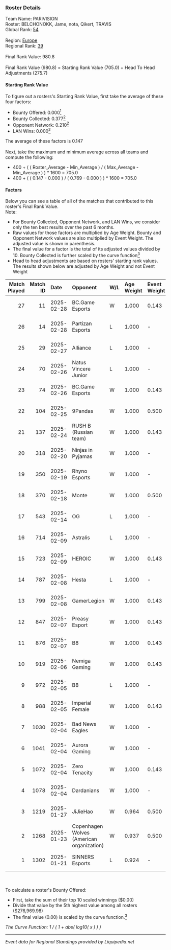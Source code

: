 ### Roster Details<br />
Team Name: PARIVISION<br />
Roster: BELCHONOKK, Jame, nota, Qikert, TRAVIS<br />
Global Rank: [54](../standings_global.md)<br />
<br />
Region: [Europe]( ../standings_europe.md)<br />
Regional Rank: [39]( ../standings_europe.md)<br />
<br />
Final Rank Value:  980.8<br />
<br />
Final Rank Value (980.8) = Starting Rank Value (705.0) + Head To Head Adjustments (275.7)<br />

#### Starting Rank Value<br />
To figure out a rosters's Starting Rank Value, first take the average of these four factors:<br />
- Bounty Offered: 0.000[<sup>1</sup>](#table2)
- Bounty Collected: 0.377[<sup>2</sup>](#table1)
- Opponent Network: 0.210[<sup>2</sup>](#table1)
- LAN Wins: 0.000[<sup>2</sup>](#table1)

The average of these factors is 0.147<br />
<br />
Next, take the maximum and minimum average across all teams and compute the following:<br />
- 400 + ( ( Roster_Average - Min_Average ) / ( Max_Average - Min_Average ) ) * 1600 = 705.0
- 400 + ( ( 0.147 - 0.000 ) / ( 0.769 - 0.000 ) ) * 1600 = 705.0


#### Factors<br />
Below you can see a table of all of the matches that contributed to this roster's Final Rank Value.<br />
Note:<br />

- For Bounty Collected, Opponent Network, and LAN Wins, we consider only the ten best results over the past 6 months.
- Raw values for those factors are multiplied by Age Weight. Bounty and Opponent Network values are also multiplied by Event Weight. The adjusted value is shown in parenthesis.
- The final value for a factor is the total of its adjusted values divided by 10. Bounty Collected is further scaled by the curve function[<sup>3</sup>](#curveFunction)
- Head to head adjustments are based on rosters' starting rank values. The results shown below are adjusted by Age Weight and not Event Weight
<span id="table1"></span><br />


| Match Played | Match ID | Date       | Opponent                                  | W/L | Age Weight | Event Weight | Bounty Collected | Opponent Network | LAN Wins  | H2H Adj. | Roster                                 |
| -: | -: | :- | :- | :- | :- | :- | :- | :- | :- | -: | :- |
|           27 |       11 | 2025-02-28 | BC.Game Esports                           | W   | 1.000      | 0.143        | 0.091 (0.013)    | 0.976 (0.139)    | 0 (0.000) |    23.31 | BELCHONOKK, Jame, nota, Qikert, TRAVIS |
|           26 |       14 | 2025-02-28 | Partizan Esports                          | L   | 1.000      | -            | -                | -                | -         |   -10.67 | BELCHONOKK, Jame, nota, Qikert, TRAVIS |
|           25 |       29 | 2025-02-27 | Alliance                                  | L   | 1.000      | -            | -                | -                | -         |   -18.96 | BELCHONOKK, Jame, nota, Qikert, TRAVIS |
|           24 |       70 | 2025-02-26 | Natus Vincere Junior                      | L   | 1.000      | -            | -                | -                | -         |   -15.05 | BELCHONOKK, Jame, nota, Qikert, TRAVIS |
|           23 |       74 | 2025-02-26 | BC.Game Esports                           | W   | 1.000      | 0.143        | 0.091 (0.013)    | 0.976 (0.139)    | 0 (0.000) |    23.88 | BELCHONOKK, Jame, nota, Qikert, TRAVIS |
|           22 |      104 | 2025-02-25 | 9Pandas                                   | W   | 1.000      | 0.500        | 0.104 (0.052)    | 0.628 (0.314)    | 0 (0.000) |    20.02 | BELCHONOKK, Jame, nota, Qikert, TRAVIS |
|           21 |      137 | 2025-02-24 | RUSH B (Russian team)                     | W   | 1.000      | 0.143        | -                | 0.985 (0.141)    | 0 (0.000) |    16.06 | BELCHONOKK, Jame, nota, Qikert, TRAVIS |
|           20 |      318 | 2025-02-20 | Ninjas in Pyjamas                         | W   | 1.000      | -            | -                | -                | 0 (0.000) |     9.53 | BELCHONOKK, Jame, nota, Qikert, TRAVIS |
|           19 |      350 | 2025-02-19 | Rhyno Esports                             | W   | 1.000      | -            | -                | -                | 0 (0.000) |    10.74 | BELCHONOKK, Jame, nota, Qikert, TRAVIS |
|           18 |      370 | 2025-02-18 | Monte                                     | W   | 1.000      | 0.500        | 0.052 (0.026)    | 0.866 (0.433)    | 0 (0.000) |    19.81 | BELCHONOKK, Jame, nota, Qikert, TRAVIS |
|           17 |      543 | 2025-02-14 | OG                                        | L   | 1.000      | -            | -                | -                | -         |   -12.51 | BELCHONOKK, Jame, nota, Qikert, TRAVIS |
|           16 |      714 | 2025-02-09 | Astralis                                  | L   | 1.000      | -            | -                | -                | -         |    -0.25 | BELCHONOKK, Jame, nota, Qikert, TRAVIS |
|           15 |      723 | 2025-02-09 | HEROIC                                    | W   | 1.000      | 0.143        | 0.154 (0.022)    | -                | 0 (0.000) |    25.47 | BELCHONOKK, Jame, nota, Qikert, TRAVIS |
|           14 |      787 | 2025-02-08 | Hesta                                     | L   | 1.000      | -            | -                | -                | -         |   -21.20 | BELCHONOKK, Jame, nota, Qikert, TRAVIS |
|           13 |      799 | 2025-02-08 | GamerLegion                               | W   | 1.000      | 0.143        | 0.103 (0.015)    | -                | 0 (0.000) |    30.87 | BELCHONOKK, Jame, nota, Qikert, TRAVIS |
|           12 |      847 | 2025-02-07 | Preasy Esport                             | W   | 1.000      | 0.143        | -                | 0.714 (0.102)    | 0 (0.000) |    11.69 | BELCHONOKK, Jame, nota, Qikert, TRAVIS |
|           11 |      876 | 2025-02-07 | B8                                        | W   | 1.000      | 0.143        | 0.147 (0.021)    | 0.790 (0.113)    | -         |    27.94 | BELCHONOKK, Jame, nota, Qikert, TRAVIS |
|           10 |      919 | 2025-02-06 | Nemiga Gaming                             | W   | 1.000      | 0.143        | 0.204 (0.029)    | -                | -         |    25.55 | BELCHONOKK, Jame, nota, Qikert, TRAVIS |
|            9 |      972 | 2025-02-05 | B8                                        | L   | 1.000      | -            | -                | -                | -         |    -2.85 | BELCHONOKK, Jame, nota, Qikert, TRAVIS |
|            8 |      988 | 2025-02-05 | Imperial Female                           | W   | 1.000      | 0.143        | 0.160 (0.023)    | -                | -         |    26.07 | BELCHONOKK, Jame, nota, Qikert, TRAVIS |
|            7 |     1030 | 2025-02-04 | Bad News Eagles                           | W   | 1.000      | -            | -                | -                | -         |     9.01 | BELCHONOKK, Jame, nota, Qikert, TRAVIS |
|            6 |     1041 | 2025-02-04 | Aurora Gaming                             | W   | 1.000      | -            | -                | -                | -         |    20.18 | BELCHONOKK, Jame, nota, Qikert, TRAVIS |
|            5 |     1072 | 2025-02-04 | Zero Tenacity                             | W   | 1.000      | 0.143        | -                | 0.843 (0.120)    | -         |    23.07 | BELCHONOKK, Jame, nota, Qikert, TRAVIS |
|            4 |     1078 | 2025-02-04 | Dardanians                                | W   | 1.000      | -            | -                | -                | -         |     4.10 | BELCHONOKK, Jame, nota, Qikert, TRAVIS |
|            3 |     1219 | 2025-01-27 | JiJieHao                                  | W   | 0.964      | 0.500        | -                | 0.262 (0.126)    | -         |    12.90 | BELCHONOKK, Jame, nota, Qikert, TRAVIS |
|            2 |     1268 | 2025-01-23 | Copenhagen Wolves (American organization) | W   | 0.937      | 0.500        | 0.019 (0.009)    | 1.000 (0.469)    | -         |    22.14 | BELCHONOKK, Jame, nota, Qikert, TRAVIS |
|            1 |     1302 | 2025-01-21 | SINNERS Esports                           | L   | 0.924      | -            | -                | -                | -         |    -5.10 | BELCHONOKK, Jame, nota, Qikert, TRAVIS |

<br />
<span id="table2"></span><br />
To calculate a roster's Bounty Offered:<br />

- First, take the sum of their top 10 scaled winnings ($0.00)
- Divide that value by the 5th highest value among all rosters ($276,969.98)
- The final value (0.00) is scaled by the curve function.[<sup>3</sup>](#curveFunction)

<span id="curveFunction"></span>_The Curve Function: 1 / ( 1 + abs( log10( x ) ) )_<br />

---
_Event data for Regional Standings provided by Liquipedia.net_<br />
